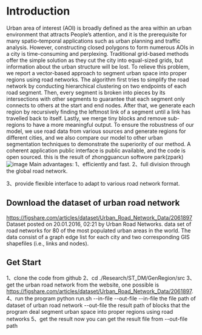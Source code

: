 # Introduction
Urban area of interest (AOI) is broadly defined as the area within an urban environment that attracts People’s attention, and it is the prerequisite for many spatio-temporal applications such as urban planning and traffic analysis. However, constructing closed polygons to form numerous AOIs in a city is time-consuming and perplexing. Traditional grid-based methods offer the simple solution as they cut the city into equal-sized grids, but information about the urban structure will be lost. To relieve this problem, we report a vector-based approach to segment urban space into proper regions using road networks. The algorithm first tries to simplify the road network by conducting hierarchical clustering on two endpoints of each road segment. Then, every segment is broken into pieces by its intersections with other segments to guarantee that each segment only connects to others at the start and end nodes. After that, we generate each region by recursively finding the leftmost link of a segment until a link has travelled back to itself. Lastly, we merge tiny blocks and remove sub-regions to have a more meaningful output. To ensure the robustness of our model, we use road data from various sources and generate regions for different cities, and we also compare our model to other urban segmentation techniques to demonstrate the superiority of our method. A coherent application public interface is public available, and the code is open sourced.
this is the result of zhongguancun softwore park(zpark)
![image]()
Main advantages:
1、efficiently and fast. 
2、full division through the global road network.

3、provide flexible interface to adapt to various road network format.

## Download the dataset of urban road network
https://figshare.com/articles/dataset/Urban_Road_Network_Data/2061897 Dataset posted on 20.01.2016, 02:21 by Urban Road Networks. data set of road networks for 80 of the most populated urban areas in the world. The data consist of a graph edge list for each city and two corresponding GIS shapefiles (i.e., links and nodes).

## Get Start
1、clone the code from github
2、cd ./Research/ST_DM/GenRegion/src
3、get the urban road network from the website, one possible is https://figshare.com/articles/dataset/Urban_Road_Network_Data/2061897.
4、run the program
    python run.sh --in-file --out-file 
    --in-file the file path of dataset of urban road network
    --out-file the result path of blocks that the program deal segment urban space into proper regions using road networks
5、get the result
   now you can get the result file from --out-file path

